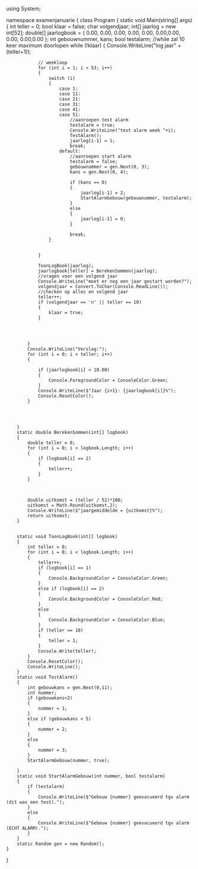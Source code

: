 using System;

namespace examenjanuarie
{
    class Program
    {
        static void Main(string[] args)
        {
            int teller = 0;
            bool klaar = false;
            char volgendjaar;
            int[] jaarlog = new int[52];
            double[] jaarlogbook = { 0.00, 0.00, 0.00, 0.00, 0.00, 0.00,0.00, 0.00, 0.00,0.00 };
            int gebouwnummer, kans;
            bool testalarm;
            //while zal 10 keer maximum doorlopen
            while (!klaar)
            {
                Console.WriteLine("log jaar" + (teller+1));
                
                
                
                // weekloop
                for (int i = 1; i < 53; i++)
                {
                    switch (i)
                    {
                        case 1:
                        case 11:
                        case 21:
                        case 31:
                        case 41:
                        case 51:
                            //aanroepen test alarm
                            testalarm = true;
                            Console.WriteLine("test alarm week "+i);
                            TestAlarm();
                            jaarlog[i-1] = 1;
                            break;
                        default:
                            //aanroepen start alarm
                            testalarm = false;
                            gebouwnummer = gen.Next(0, 3);
                            kans = gen.Next(0, 4);
                            
                            if (kans == 0)
                            {
                                jaarlog[i-1] = 2;
                                StartAlarmGebouw(gebouwnummer, testalarm);
                            }
                            else
                            {
                                jaarlog[i-1] = 0;
                            }

                            break;
                    }
                   

                }
                
                ToonLogBook(jaarlog);
                jaarlogbook[teller] = BerekenSommen(jaarlog);
                //vragen voor een volgend jaar
                Console.WriteLine("moet er nog een jaar gestart worden?");
                volgendjaar = Convert.ToChar(Console.ReadLine());
                //checken op alles en volgend jaar
                teller++;
                if (volgendjaar == 'n' || teller == 10)
                {
                    klaar = true;
                }
               



            }
            Console.WriteLine("Verslag:");
            for (int i = 0; i < teller; i++)
            {

                if (jaarlogbook[i] < 10.00)
                {
                    Console.ForegroundColor = ConsoleColor.Green;
                }
                Console.WriteLine($"Jaar {i+1}: {jaarlogbook[i]}%");
                Console.ResetColor();
            }
            


         
        }
        static double BerekenSommen(int[] logbook)
        {
            double teller = 0;
            for (int i = 0; i < logbook.Length; i++)
            {
                if (logbook[i] == 2)
                {
                    teller++;
                }
            }



            double uitkomst = (teller / 52)*100;
            uitkomst = Math.Round(uitkomst,2);
            Console.WriteLine($"jaargemiddelde = {uitkomst}%");
            return uitkomst;
        }


        static void ToonLogBook(int[] logbook)
        {
            int teller = 0;
            for (int i = 0; i < logbook.Length; i++)
            {
                teller++;
                if (logbook[i] == 1)
                {
                    Console.BackgroundColor = ConsoleColor.Green;
                }
                else if (logbook[i] == 2)
                {
                    Console.BackgroundColor = ConsoleColor.Red;
                }
                else
                {
                    Console.BackgroundColor = ConsoleColor.Blue;
                }
                if (teller == 10)
                {
                    teller = 1;
                }
                Console.Write(teller);
            }
            Console.ResetColor();
            Console.WriteLine();
        }
        static void TestAlarm()
        {
            int gebouwkans = gen.Next(0,11);
            int nummer;
            if (gebouwkans<2)
            {
                nummer = 1;
            }
            else if (gebouwkans < 5)
            {
                nummer = 2;
            }
            else
            {
                nummer = 3;
            }
            StartAlarmGebouw(nummer, true);

        }
        static void StartAlarmGebouw(int nummer, bool testalarm)
        {
            if (testalarm)
            {
                Console.WriteLine($"Gebouw {nummer} geevacueerd tgv alarm (dit was een test).");
            }
            else
            {
                Console.WriteLine($"Gebouw {nummer} geevacueerd tgv alarm (ECHT ALARM).");
            }
        }
        static Random gen = new Random();
    }
}
